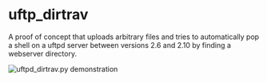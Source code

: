 # uftp_dirtrav
A proof of concept that uploads arbitrary files and tries to automatically pop a shell on a uftpd server between versions 2.6 and 2.10 by finding a webserver directory.

![uftpd_dirtrav.py demonstration](https://aaronesau.com/files/blog/6_uftpd_dirtrav_gif.gif)
